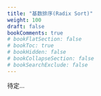 ```yaml
---
title: "基数排序(Radix Sort)"
weight: 100
draft: false
bookComments: true
# bookFlatSection: false
# bookToc: true
# bookHidden: false
# bookCollapseSection: false
# bookSearchExclude: false
---
```


待定...